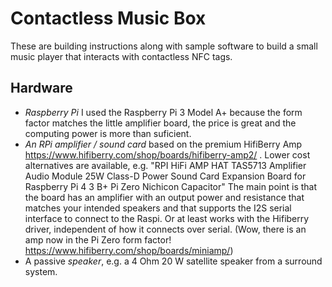 # Contactless Music Box

These are building instructions along with sample software to build a small music player that interacts with contactless NFC tags.

## Hardware

* *Raspberry Pi* I used the Raspberry Pi 3 Model A+ because the form factor matches the little amplifier board, the price is great and the computing power is more than suficient.
* *An RPi amplifier / sound card* based on the premium HifiBerry Amp https://www.hifiberry.com/shop/boards/hifiberry-amp2/ . Lower cost alternatives are available, e.g. "RPI HiFi AMP HAT TAS5713 Amplifier Audio Module 25W Class-D Power Sound Card Expansion Board for Raspberry Pi 4 3 B+ Pi Zero Nichicon Capacitor" The main point is that the board has an amplifier with an output power and resistance that matches your intended speakers and that supports the I2S serial interface to connect to the Raspi. Or at least works with the Hifiberry driver, independent of how it connects over serial. (Wow, there is an amp now in the Pi Zero form factor! https://www.hifiberry.com/shop/boards/miniamp/)
* A passive *speaker*, e.g. a 4 Ohm 20 W satellite speaker from a surround system.

